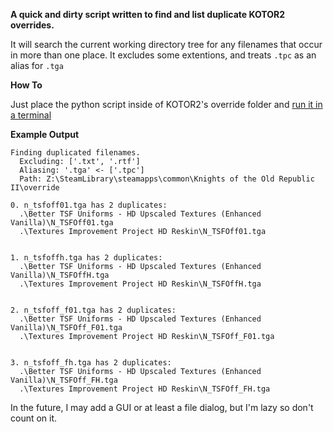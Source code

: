 **A quick and dirty script written to find and list duplicate KOTOR2 overrides.**

It will search the current working directory tree for any filenames that occur in more than one place. It excludes some extentions, and treats `.tpc` as an alias for `.tga`

**How To**

Just place the python script inside of KOTOR2's override folder and [run it in a terminal](https://duckduckgo.com/?q=How+to+Run+Python+File+in+windows)

**Example Output**

```
Finding duplicated filenames.
  Excluding: ['.txt', '.rtf']
  Aliasing: '.tga' <- ['.tpc']
  Path: Z:\SteamLibrary\steamapps\common\Knights of the Old Republic II\override

0. n_tsfoff01.tga has 2 duplicates:
  .\Better TSF Uniforms - HD Upscaled Textures (Enhanced Vanilla)\N_TSFOff01.tga
  .\Textures Improvement Project HD Reskin\N_TSFOff01.tga


1. n_tsfoffh.tga has 2 duplicates:
  .\Better TSF Uniforms - HD Upscaled Textures (Enhanced Vanilla)\N_TSFOffH.tga
  .\Textures Improvement Project HD Reskin\N_TSFOffH.tga


2. n_tsfoff_f01.tga has 2 duplicates:
  .\Better TSF Uniforms - HD Upscaled Textures (Enhanced Vanilla)\N_TSFOff_F01.tga
  .\Textures Improvement Project HD Reskin\N_TSFOff_F01.tga


3. n_tsfoff_fh.tga has 2 duplicates:
  .\Better TSF Uniforms - HD Upscaled Textures (Enhanced Vanilla)\N_TSFOff_FH.tga
  .\Textures Improvement Project HD Reskin\N_TSFOff_FH.tga
```

In the future, I may add a GUI or at least a file dialog, but I'm lazy so don't count on it.